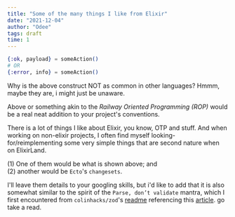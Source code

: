 ```yaml
---
title: "Some of the many things I like from Elixir"
date: "2021-12-04"
author: "Odee"
tags: draft
time: 1
---
```



```elixir
{:ok, payload} = someAction()
# OR
{:error, info} = someAction()
```

Why is the above construct NOT as common in other languages? Hmmm, maybe they are, i might just be unaware.

Above or something akin to the *Railway Oriented Programming (ROP)* would be a real neat addition to your project's conventions.

There is a lot of things I like about Elixir, you know, OTP and stuff. 
And when working on non-elixir projects,
I often find myself looking-for/reimplementing some very simple things that are second nature when on ElixirLand.

  (1) One of them would be what is shown above; and  
  (2) another would be `Ecto`'s `changesets`. 

I'll leave them details to your googling skills, but i'd like to add that it is also somewhat similar to
the spirit of the `Parse, don’t validate` mantra, which I first encountered from 
`colinhacks/zod`'s [readme](https://www.npmjs.com/package/zod) referencing this [article](https://lexi-lambda.github.io/blog/2019/11/05/parse-don-t-validate/).
go take a read.


